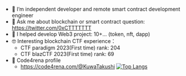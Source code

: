 - 🔭 I’m independent developer and remote smart contract development engineer 
- 💬 Ask me about blockchain or smart contract question: https://twitter.com/0xCTTTTTTT
- 🤗 I helped develop Web3 project: 10+... (token, nft, dapp)
- 🤓 Interesting blockchain CTF experience：
  - CTF paradigm 2023(First time) rank: 204
  - CTF blazCTF 2023(First time) rank: 69
- 🍔 Code4rena profile
  - https://code4rena.com/@KuwaTakushi
[![Top Langs](https://github-readme-stats.vercel.app/api/top-langs/?username=sumy7&layout=compact&exclude_repo=sumy7.github.io&title_color=ffffff&icon_color=bb2acf&text_color=daf7dc&bg_color=151515)](https://github.com/KuwaTakushi)
